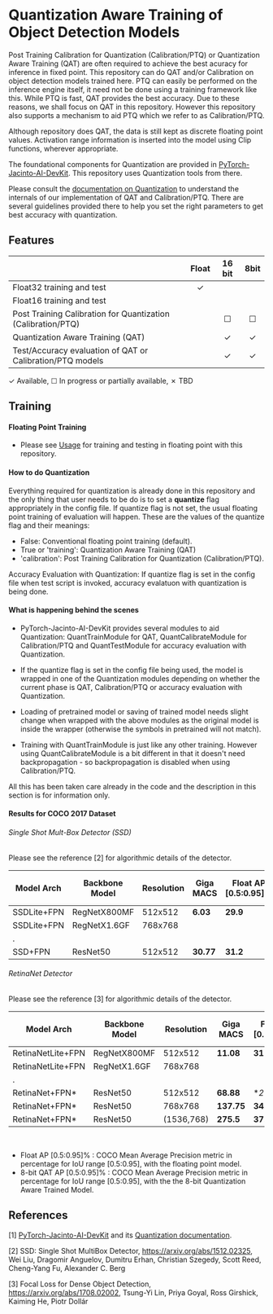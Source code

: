 # Quantization Aware Training of Object Detection Models

Post Training Calibration for Quantization (Calibration/PTQ) or Quantization Aware Training (QAT) are often required to achieve the best acuracy for inference in fixed point. This repository can do QAT and/or Calibration on object detection models trained here. PTQ can easily be performed on the inference engine itself, it need not be done using a training framework like this. While PTQ is fast, QAT provides the best accuracy. Due to these reasons, we shall focus on QAT in this repository. However this repository also supports a mechanism to aid PTQ which we refer to as Calibration/PTQ.

Although  repository does QAT, the data is still kept as discrete floating point values. Activation range information is inserted into the model using Clip functions, wherever appropriate.  

The foundational components for Quantization are provided in [PyTorch-Jacinto-AI-DevKit](https://bitbucket.itg.ti.com/projects/JACINTO-AI/repos/pytorch-jacinto-ai-devkit/browse/). This repository uses Quantization tools from there. 

Please consult the [documentation on Quantization](https://git.ti.com/cgit/jacinto-ai/pytorch-jacinto-ai-devkit/about/docs/Quantization.md) to understand the internals of our implementation of QAT and Calibration/PTQ. There are several guidelines provided there to help you set the right parameters to get best accuracy with quantization.


## Features

|                                                              | Float    | 16 bit   | 8bit     |
|--------------------                                          |:--------:|:--------:|:--------:|
| Float32 training and test                                    |✓         |          |          |
| Float16 training and test                                    |          |          |          | 
| Post Training Calibration for Quantization (Calibration/PTQ) |          | ☐        | ☐        |
| Quantization Aware Training (QAT)                            |          | ✓        | ✓        |
| Test/Accuracy evaluation of QAT or Calibration/PTQ models    |          | ✓        | ✓        |

✓ Available, ☐ In progress or partially available, ✗ TBD


## Training

#### Floating Point Training
- Please see [Usage](./docs/usage.md) for training and testing in floating point with this repository.


#### How to do Quantization

Everything required for quantization is already done in this repository and the only thing that user needs to be do is to set a **quantize** flag appropriately in the config file. If quantize flag is not set, the usual floating point training of evaluation will happen. These are the values of the quantize flag and their meanings:
- False: Conventional floating point training (default).
- True or 'training': Quantization Aware Training (QAT)
- 'calibration': Post Training Calibration for Quantization (Calibration/PTQ).

Accuracy Evaluation with Quantization: If quantize flag is set in the config file when test script is invoked, accuracy evalatuon with quantization is being done.

#### What is happening behind the scenes   
- PyTorch-Jacinto-AI-DevKit provides several modules to aid Quantization: QuantTrainModule for QAT, QuantCalibrateModule for Calibration/PTQ and QuantTestModule for accuracy evaluation with Quantization. 

- If the quantize flag is set in the config file being used, the model is wrapped in one of the Quantization modules depending on whether the current phase is QAT, Calibration/PTQ or accuracy evaluation with Quantization.

- Loading of pretrained model or saving of trained model needs slight change when wrapped with the above modules as the original model is inside the wrapper (otherwise the symbols in pretrained will not match).

- Training with QuantTrainModule is just like any other training. However using QuantCalibrateModule is a bit different in that it doesn't need backpropagation - so backpropagation is disabled when using Calibration/PTQ.

All this has been taken care already in the code and the description in this section is for information only. 

#### Results for COCO 2017 Dataset

###### Single Shot Mult-Box Detector (SSD) 
Please see the reference [2] for algorithmic details of the detector.

|Model Arch       |Backbone Model|Resolution |Giga MACS |Float AP [0.5:0.95]%|8-bit QAT AP [0.5:0.95]%|Download |
|----------       |--------------|-----------|----------|--------------------|------------------------|---------|
|SSDLite+FPN      |RegNetX800MF  |512x512    |**6.03**  |**29.9**            |**29.4**                |         |
|SSDLite+FPN      |RegNetX1.6GF  |768x768    |          |                    |                        |         |
|.
|SSD+FPN          |ResNet50      |512x512    |**30.77** |**31.2**            |                        |         |


###### RetinaNet Detector
Please see the reference [3] for algorithmic details of the detector.

|Model Arch       |Backbone Model|Resolution |Giga MACS |Float AP [0.5:0.95]%|8-bit QAT AP [0.5:0.95]%|Download |
|----------       |--------------|-----------|----------|--------------------|------------------------|---------|
|RetinaNetLite+FPN|RegNetX800MF  |512x512    |**11.08** |**31.6**            |**30.3**                |         |
|RetinaNetLite+FPN|RegNetX1.6GF  |768x768    |          |                    |                        |         |
|.
|RetinaNet+FPN*   |ResNet50      |512x512    |**68.88** |**29.0*             |                        |[external](https://github.com/open-mmlab/mmdetection/tree/master/configs/retinanet) |
|RetinaNet+FPN*   |ResNet50      |768x768    |**137.75**|**34.0**            |                        |[external](https://github.com/open-mmlab/mmdetection/tree/master/configs/retinanet) |
|RetinaNet+FPN*   |ResNet50      |(1536,768) |**275.5** |**37.0**            |                        |[external](https://github.com/open-mmlab/mmdetection/tree/master/configs/retinanet) |
<br>

- Float AP [0.5:0.95]% : COCO Mean Average Precision metric in percentage for IoU range [0.5:0.95], with the floating point model.
- 8-bit QAT AP [0.5:0.95]% : COCO Mean Average Precision metric in percentage for IoU range [0.5:0.95], with the the 8-bit Quantization Aware Trained Model.


## References
[1] [PyTorch-Jacinto-AI-DevKit](https://git.ti.com/cgit/jacinto-ai/pytorch-jacinto-ai-devkit/about/) and its [Quantization documentation](https://git.ti.com/cgit/jacinto-ai/pytorch-jacinto-ai-devkit/about/docs/Quantization.md). 

[2] SSD: Single Shot MultiBox Detector, https://arxiv.org/abs/1512.02325, Wei Liu, Dragomir Anguelov, Dumitru Erhan, Christian Szegedy, Scott Reed, Cheng-Yang Fu, Alexander C. Berg

[3] Focal Loss for Dense Object Detection, https://arxiv.org/abs/1708.02002, Tsung-Yi Lin, Priya Goyal, Ross Girshick, Kaiming He, Piotr Dollár

